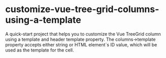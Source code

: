 # customize-vue-tree-grid-columns-using-a-template
A quick-start project that helps you to customize the Vue TreeGrid column using a template and header template property. The columns->template property accepts either string or HTML element`s ID value, which will be used as the template for the cell.
